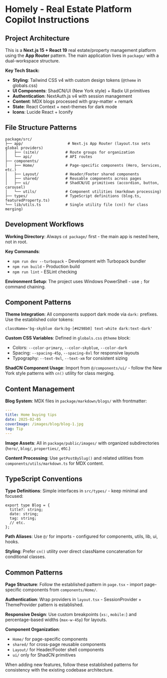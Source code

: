 # Homely - Real Estate Platform Copilot Instructions

## Project Architecture
This is a **Next.js 15 + React 19** real estate/property management platform using the **App Router** pattern. The main application lives in `package/` with a dual-workspace structure.

**Key Tech Stack:**
- **Styling**: Tailwind CSS v4 with custom design tokens (`@theme` in globals.css)
- **UI Components**: ShadCN/UI (New York style) + Radix UI primitives
- **Authentication**: NextAuth.js v4 with session management
- **Content**: MDX blogs processed with gray-matter + remark
- **State**: React Context + next-themes for dark mode
- **Icons**: Lucide React + Iconify

## File Structure Patterns
```
package/src/
├── app/                    # Next.js App Router (layout.tsx sets global providers)
│   ├── (site)/            # Route groups for organization
│   └── api/               # API routes
├── components/
│   ├── Home/              # Page-specific components (Hero, Services, etc.)
│   ├── Layout/            # Header/Footer shared components  
│   ├── shared/            # Reusable components across pages
│   ├── ui/                # ShadCN/UI primitives (accordion, button, carousel)
│   └── utils/             # Component utilities (markdown processing)
├── types/                 # TypeScript definitions (blog.ts, featuredProperty.ts)
└── lib/utils.ts           # Single utility file (cn() for class merging)
```

## Development Workflows

**Working Directory**: Always `cd package/` first - the main app is nested here, not in root.

**Key Commands**:
- `npm run dev --turbopack` - Development with Turbopack bundler
- `npm run build` - Production build
- `npm run lint` - ESLint checking

**Environment Setup**: The project uses Windows PowerShell - use `;` for command chaining.

## Component Patterns

**Theme Integration**: All components support dark mode via `dark:` prefixes. Use the established color tokens:
```tsx
className='bg-skyblue dark:bg-[#4298b0] text-white dark:text-dark'
```

**Custom CSS Variables**: Defined in `globals.css` `@theme` block:
- Colors: `--color-primary`, `--color-skyblue`, `--color-dark`
- Spacing: `--spacing-45p`, `--spacing-8xl` for responsive layouts
- Typography: `--text-9xl`, `--text-xm` for consistent sizing

**ShadCN Component Usage**: Import from `@/components/ui/` - follow the New York style patterns with `cn()` utility for class merging.

## Content Management

**Blog System**: MDX files in `package/markdown/blogs/` with frontmatter:
```yaml
---
title: Home buying tips
date: 2025-02-05
coverImage: /images/blog/blog-1.jpg
tag: Tip
---
```

**Image Assets**: All in `package/public/images/` with organized subdirectories (`hero/`, `blog/`, `properties/`, etc.)

**Content Processing**: Use `getPostBySlug()` and related utilities from `components/utils/markdown.ts` for MDX content.

## TypeScript Conventions

**Type Definitions**: Simple interfaces in `src/types/` - keep minimal and focused:
```tsx
export type Blog = {
  title?: string;
  date: string;
  tag: string;
  // etc.
};
```

**Path Aliases**: Use `@/` for imports - configured for components, utils, lib, ui, hooks.

**Styling**: Prefer `cn()` utility over direct className concatenation for conditional classes.

## Common Patterns

**Page Structure**: Follow the established pattern in `page.tsx` - import page-specific components from `components/Home/`.

**Authentication**: Wrap providers in `layout.tsx` - SessionProvider + ThemeProvider pattern is established.

**Responsive Design**: Use custom breakpoints (`xs:`, `mobile:`) and percentage-based widths (`max-w-45p`) for layouts.

**Component Organization**: 
- `Home/` for page-specific components
- `shared/` for cross-page reusable components  
- `Layout/` for Header/Footer shell components
- `ui/` only for ShadCN primitives

When adding new features, follow these established patterns for consistency with the existing codebase architecture.